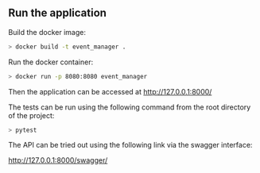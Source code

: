 ## Run the application

Build the docker image:
```bash
> docker build -t event_manager .
``` 

Run the docker container:
```bash
> docker run -p 8080:8080 event_manager
```

Then the application can be accessed at http://127.0.0.1:8000/

The tests can be run using the following command from the root directory of the project:

```bash
> pytest
```

The API can be tried out using the following link via the swagger interface:

http://127.0.0.1:8000/swagger/
